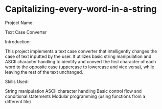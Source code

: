 # Capitalizing-every-word-in-a-string
Project Name:

Text Case Converter

Introduction:

This project implements a text case converter that intelligently changes the case of text inputted by the user. It utilizes basic string manipulation and ASCII character handling to identify and convert the first character of each word to the opposite case (uppercase to lowercase and vice versa), while leaving the rest of the text unchanged.

Skills Used:

String manipulation
ASCII character handling
Basic control flow and conditional statements
Modular programming (using functions from a different file)
